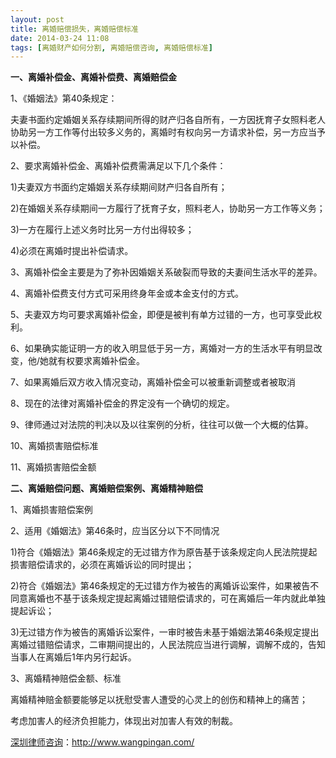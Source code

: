 ```yaml
---
layout: post
title: 离婚赔偿损失，离婚赔偿标准
date: 2014-03-24 11:08
tags: [离婚财产如何分割, 离婚赔偿咨询, 离婚赔偿标准]
---
```

<strong>一、离婚补偿金、离婚补偿费、离婚赔偿金</strong>

1、《婚姻法》第40条规定：

夫妻书面约定婚姻关系存续期间所得的财产归各自所有，一方因抚育子女照料老人协助另一方工作等付出较多义务的，离婚时有权向另一方请求补偿，另一方应当予以补偿。

2、要求离婚补偿金、离婚补偿费需满足以下几个条件：

1)夫妻双方书面约定婚姻关系存续期间财产归各自所有；

2)在婚姻关系存续期间一方履行了抚育子女，照料老人，协助另一方工作等义务；

3)一方在履行上述义务时比另一方付出得较多；

4)必须在离婚时提出补偿请求。

3、离婚补偿金主要是为了弥补因婚姻关系破裂而导致的夫妻间生活水平的差异。

4、离婚补偿费支付方式可采用终身年金或本金支付的方式。

5、夫妻双方均可要求离婚补偿金，即便是被判有单方过错的一方，也可享受此权利。

6、如果确实能证明一方的收入明显低于另一方，离婚对一方的生活水平有明显改变，他/她就有权要求离婚补偿金。

7、如果离婚后双方收入情况变动，离婚补偿金可以被重新调整或者被取消

8、现在的法律对离婚补偿金的界定没有一个确切的规定。

9、律师通过对法院的判决以及以往案例的分析，往往可以做一个大概的估算。

10、离婚损害赔偿标准

11、离婚损害赔偿金额

<strong>二、离婚赔偿问题、离婚赔偿案例、离婚精神赔偿</strong>

1、离婚损害赔偿案例

2、适用《婚姻法》第46条时，应当区分以下不同情况

1)符合《婚姻法》第46条规定的无过错方作为原告基于该条规定向人民法院提起损害赔偿请求的，必须在离婚诉讼的同时提出；

2)符合《婚姻法》第46条规定的无过错方作为被告的离婚诉讼案件，如果被告不同意离婚也不基于该条规定提起离婚过错赔偿请求的，可在离婚后一年内就此单独提起诉讼；

3)无过错方作为被告的离婚诉讼案件，一审时被告未基于婚姻法第46条规定提出离婚过错赔偿请求，二审期间提出的，人民法院应当进行调解，调解不成的，告知当事人在离婚后1年内另行起诉。

3、离婚精神赔偿金额、标准

离婚精神赔金额要能够足以抚慰受害人遭受的心灵上的创伤和精神上的痛苦；

考虑加害人的经济负担能力，体现出对加害人有效的制裁。

<a href="http://www.wangpingan.com/">深圳律师咨询</a>：<a href="http://www.wangpingan.com/">http://www.wangpingan.com/</a>

